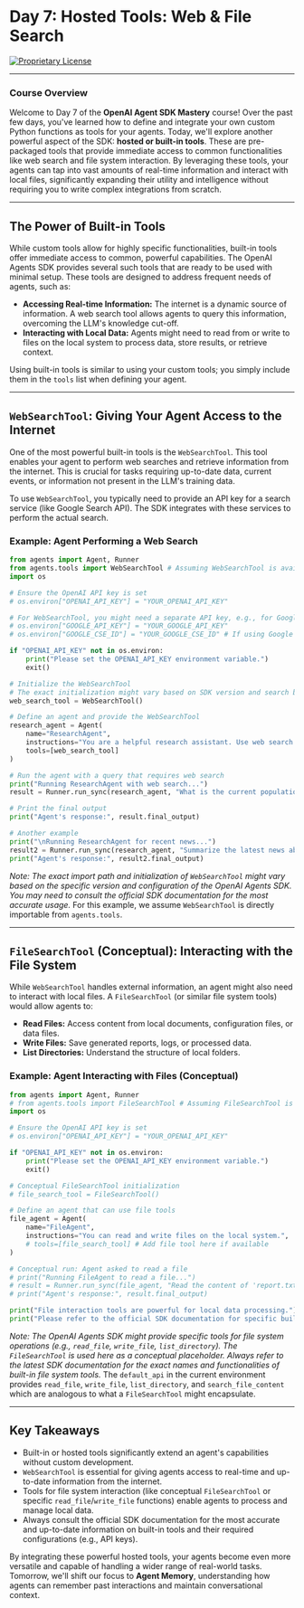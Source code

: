 # Day 7: Hosted Tools: Web & File Search

[![Proprietary License](https://img.shields.io/badge/license-proprietary-red.svg)](../LICENSE)

---

### **Course Overview**

Welcome to Day 7 of the **OpenAI Agent SDK Mastery** course! Over the past few days, you've learned how to define and integrate your own custom Python functions as tools for your agents. Today, we'll explore another powerful aspect of the SDK: **hosted or built-in tools**. These are pre-packaged tools that provide immediate access to common functionalities like web search and file system interaction. By leveraging these tools, your agents can tap into vast amounts of real-time information and interact with local files, significantly expanding their utility and intelligence without requiring you to write complex integrations from scratch.

---

## The Power of Built-in Tools

While custom tools allow for highly specific functionalities, built-in tools offer immediate access to common, powerful capabilities. The OpenAI Agents SDK provides several such tools that are ready to be used with minimal setup. These tools are designed to address frequent needs of agents, such as:

*   **Accessing Real-time Information:** The internet is a dynamic source of information. A web search tool allows agents to query this information, overcoming the LLM's knowledge cut-off.
*   **Interacting with Local Data:** Agents might need to read from or write to files on the local system to process data, store results, or retrieve context.

Using built-in tools is similar to using your custom tools; you simply include them in the `tools` list when defining your agent.

---

## `WebSearchTool`: Giving Your Agent Access to the Internet

One of the most powerful built-in tools is the `WebSearchTool`. This tool enables your agent to perform web searches and retrieve information from the internet. This is crucial for tasks requiring up-to-date data, current events, or information not present in the LLM's training data.

To use `WebSearchTool`, you typically need to provide an API key for a search service (like Google Search API). The SDK integrates with these services to perform the actual search.

### Example: Agent Performing a Web Search

```python
from agents import Agent, Runner
from agents.tools import WebSearchTool # Assuming WebSearchTool is available here
import os

# Ensure the OpenAI API key is set
# os.environ["OPENAI_API_KEY"] = "YOUR_OPENAI_API_KEY" 

# For WebSearchTool, you might need a separate API key, e.g., for Google Custom Search Engine
# os.environ["GOOGLE_API_KEY"] = "YOUR_GOOGLE_API_KEY" 
# os.environ["GOOGLE_CSE_ID"] = "YOUR_GOOGLE_CSE_ID" # If using Google Custom Search

if "OPENAI_API_KEY" not in os.environ:
    print("Please set the OPENAI_API_KEY environment variable.")
    exit()

# Initialize the WebSearchTool
# The exact initialization might vary based on SDK version and search backend
web_search_tool = WebSearchTool()

# Define an agent and provide the WebSearchTool
research_agent = Agent(
    name="ResearchAgent",
    instructions="You are a helpful research assistant. Use web search to find up-to-date information.",
    tools=[web_search_tool]
)

# Run the agent with a query that requires web search
print("Running ResearchAgent with web search...")
result = Runner.run_sync(research_agent, "What is the current population of Tokyo?")

# Print the final output
print("Agent's response:", result.final_output)

# Another example
print("\nRunning ResearchAgent for recent news...")
result2 = Runner.run_sync(research_agent, "Summarize the latest news about AI advancements.")
print("Agent's response:", result2.final_output)

```

*Note: The exact import path and initialization of `WebSearchTool` might vary based on the specific version and configuration of the OpenAI Agents SDK. You may need to consult the official SDK documentation for the most accurate usage.* For this example, we assume `WebSearchTool` is directly importable from `agents.tools`.

---

## `FileSearchTool` (Conceptual): Interacting with the File System

While `WebSearchTool` handles external information, an agent might also need to interact with local files. A `FileSearchTool` (or similar file system tools) would allow agents to:

*   **Read Files:** Access content from local documents, configuration files, or data files.
*   **Write Files:** Save generated reports, logs, or processed data.
*   **List Directories:** Understand the structure of local folders.

### Example: Agent Interacting with Files (Conceptual)

```python
from agents import Agent, Runner
# from agents.tools import FileSearchTool # Assuming FileSearchTool is available
import os

# Ensure the OpenAI API key is set
# os.environ["OPENAI_API_KEY"] = "YOUR_OPENAI_API_KEY" 

if "OPENAI_API_KEY" not in os.environ:
    print("Please set the OPENAI_API_KEY environment variable.")
    exit()

# Conceptual FileSearchTool initialization
# file_search_tool = FileSearchTool()

# Define an agent that can use file tools
file_agent = Agent(
    name="FileAgent",
    instructions="You can read and write files on the local system.",
    # tools=[file_search_tool] # Add file tool here if available
)

# Conceptual run: Agent asked to read a file
# print("Running FileAgent to read a file...")
# result = Runner.run_sync(file_agent, "Read the content of 'report.txt'.")
# print("Agent's response:", result.final_output)

print("File interaction tools are powerful for local data processing.")
print("Please refer to the official SDK documentation for specific built-in file system tools and their usage.")

```

*Note: The OpenAI Agents SDK might provide specific tools for file system operations (e.g., `read_file`, `write_file`, `list_directory`). The `FileSearchTool` is used here as a conceptual placeholder. Always refer to the latest SDK documentation for the exact names and functionalities of built-in file system tools.* The `default_api` in the current environment provides `read_file`, `write_file`, `list_directory`, and `search_file_content` which are analogous to what a `FileSearchTool` might encapsulate.

---

## Key Takeaways

*   Built-in or hosted tools significantly extend an agent's capabilities without custom development.
*   `WebSearchTool` is essential for giving agents access to real-time and up-to-date information from the internet.
*   Tools for file system interaction (like conceptual `FileSearchTool` or specific `read_file`/`write_file` functions) enable agents to process and manage local data.
*   Always consult the official SDK documentation for the most accurate and up-to-date information on built-in tools and their required configurations (e.g., API keys).

By integrating these powerful hosted tools, your agents become even more versatile and capable of handling a wider range of real-world tasks. Tomorrow, we'll shift our focus to **Agent Memory**, understanding how agents can remember past interactions and maintain conversational context.